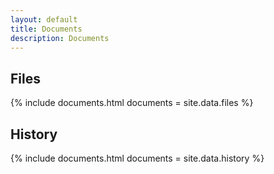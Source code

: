 ```yaml
---
layout: default
title: Documents
description: Documents
---
```


## Files

{% include documents.html documents = site.data.files %}

## History

{% include documents.html documents = site.data.history %}
